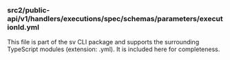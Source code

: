 ### src2/public-api/v1/handlers/executions/spec/schemas/parameters/executionId.yml

This file is part of the sv CLI package and supports the surrounding TypeScript modules (extension: .yml). It is included here for completeness.